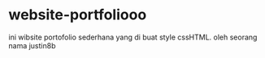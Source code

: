 # website-portfoliooo
ini wibsite portofolio sederhana yang di buat style cssHTML. oleh seorang nama justin8b
